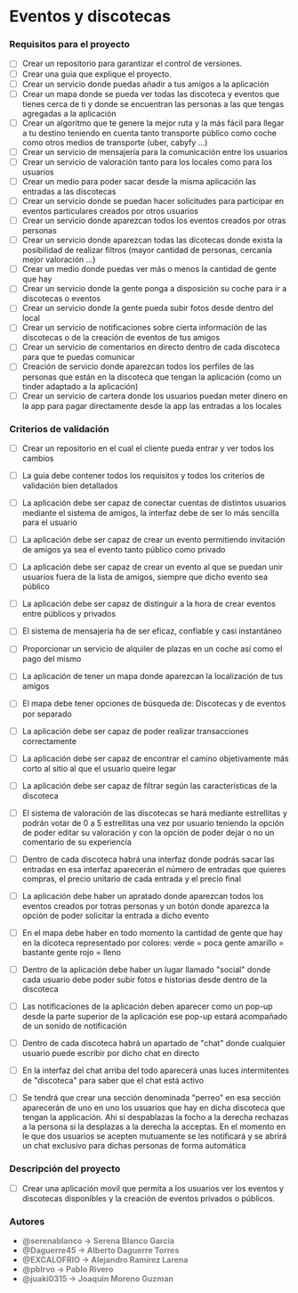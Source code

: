 # Eventos y discotecas
### Requisitos para el proyecto
- [ ] Crear un repositorio para garantizar el control de versiones.
- [ ] Crear una guia que explique el proyecto.
- [ ] Crear un servicio donde puedas añadir a tus amigos a la aplicación
- [ ] Crear un mapa donde se pueda ver todas las discoteca y eventos que tienes cerca de ti y donde se encuentran las personas a las que tengas agregadas a la aplicación
- [ ] Crear un algoritmo que te genere la mejor ruta y la más fácil para llegar a tu destino teniendo en cuenta tanto transporte público como coche como otros medios de transporte (uber, cabyfy ...)
- [ ] Crear un servicio de mensajería para la comunicación entre los usuarios
- [ ] Crear un servicio de valoración tanto para los locales como para los usuarios
- [ ] Crear un medio para poder sacar desde la misma aplicación las entradas a las discotecas
- [ ] Crear un servicio donde se puedan hacer solicitudes para participar en eventos particulares creados por otros usuarios
- [ ] Crear un servicio donde aparezcan todos los eventos creados por otras personas
- [ ] Crear un servicio donde aparezcan todas las dicotecas donde exista la posibilidad de realizar filtros (mayor cantidad de personas, cercanía mejor valoración ...)
- [ ] Crear un medio donde puedas ver más o menos la cantidad de gente que hay
- [ ] Crear un servicio donde la gente ponga a disposición su coche para ir a discotecas o eventos
- [ ] Crear un servicio donde la gente pueda subir fotos desde dentro del local
- [ ] Crear un servicio de notificaciones sobre cierta información de las discotecas o de la creación de eventos de tus amigos
- [ ] Crear un servicio de comentarios en directo dentro de cada discoteca para que te puedas comunicar
- [ ] Creación de servicio donde aparezcan todos los perfiles de las personas que están en la discoteca que tengan la aplicación (como un tinder adaptado a la aplicación)
- [ ] Crear un servicio de cartera donde los usuarios puedan meter dinero en la app para pagar directamente desde la app las entradas a los locales

### Criterios de validación
- [ ] Crear un repositorio en el cual el cliente pueda entrar y ver todos los cambios
- [ ] La guía debe contener todos los requisitos y todos los criterios de validación bien detallados
- [ ] La aplicación debe ser capaz de conectar cuentas de distintos usuarios mediante el sistema de amigos, la interfaz debe de ser lo más sencilla para el usuario
- [ ] La aplicación debe ser capaz de crear un evento permitiendo invitación de amigos ya sea el evento tanto público como privado
- [ ] La aplicación debe ser capaz de crear un evento al que se puedan unir usuarios fuera de la lista de amigos, siempre que dicho evento sea público
- [ ] La aplicación debe ser capaz de distinguir a la hora de crear eventos entre públicos y privados
- [ ] El sistema de mensajería ha de ser eficaz, confiable y casi instantáneo
- [ ] Proporcionar un servicio de alquiler de plazas en un coche así como el pago del mismo
- [ ] La aplicación de tener un mapa donde aparezcan la localización de tus amigos
- [ ] El mapa debe tener opciones de búsqueda de: Discotecas y de eventos por separado
- [ ] La aplicación debe ser capaz de poder realizar transacciones correctamente
- [ ] La aplicación debe ser capaz de encontrar el camino objetivamente más corto al sitio al que el usuario queire legar
- [ ] La aplicación debe ser capaz de filtrar según las características de la discoteca
- [ ] El sistema de valoración de las discotecas se hará mediante estrellitas y podrán votar de 0 a 5 estrellitas una vez por usuario teniendo la opción de poder editar su valoración y con la opción de poder dejar o no un comentario de su experiencia
- [ ] Dentro de cada discoteca habrá una interfaz donde podrás sacar las entradas en esa interfaz aparecerán el número de entradas que quieres compras, el precio unitario de cada entrada y el precio final
- [ ] La aplicación debe haber un apratado donde aparezcan todos los eventos creados por totras personas y un botón donde aparezca la opción de poder solicitar la entrada a dicho evento
- [ ] En el mapa debe haber en todo momento la cantidad de gente que hay en la dicoteca representado por colores: verde = poca gente amarillo = bastante gente rojo = lleno
- [ ] Dentro de la aplicación debe haber un lugar llamado "social" donde cada usuario debe poder subir fotos e historias desde dentro de la discoteca
- [ ] Las notificaciones de la aplicación deben aparecer como un pop-up desde la parte superior de la aplicación ese pop-up estará acompañado de un sonido de notificación 
- [ ] Dentro de cada discoteca habrá un apartado de "chat" donde cualquier usuario puede escribir por dicho chat en directo
- [ ] En la interfaz del chat arriba del todo aparecerá unas luces intermitentes de "discoteca" para saber que el chat está activo
- [ ] Se tendrá que crear una sección denominada "perreo" en esa sección aparecerán de uno en uno los usuarios que hay en dicha discoteca que tengan la applicación. Ahi si despablazas la focho a la derecha rechazas a la persona si la desplazas a la derecha la acceptas. En el momento en le que dos usuarios se acepten mutuamente se les notificará y se abrirá un chat exclusivo para dichas personas de forma automática


### Descripción del proyecto
- [ ] Crear una aplicación movil que permita a los usuarios ver los eventos y discotecas disponibles y la creación de eventos privados o públicos.

### Autores

- <span style="color:grey">**@serenablanco -> Serena Blanco García**</span>
- <span style="color:grey">**@Daguerre45 -> Alberto Daguerre Torres**</span>
- <span style="color:grey">**@EXCALOFRIO -> Alejandro Ramírez Larena**</span>
- <span style="color:grey">**@pblrvo -> Pablo Rivero**</span>
- <span style="color:grey">**@juaki0315 -> Joaquin Moreno Guzman**</span>
